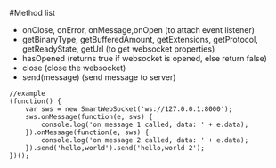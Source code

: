 #Method list

* onClose, onError, onMessage,onOpen (to attach event listener)
* getBinaryType, getBufferedAmount, getExtensions, getProtocol, getReadyState, getUrl (to get websocket properties)
* hasOpened (returns true if websocket is opened, else return false)
* close (close the websocket)
* send(message) (send message to server)

```
//example
(function() {
    var sws = new SmartWebSocket('ws://127.0.0.1:8000');
    sws.onMessage(function(e, sws) {
        console.log('on message 1 called, data: ' + e.data);
    }).onMessage(function(e, sws) {
        console.log('on message 2 called, data: ' + e.data);
    }).send('hello,world').send('hello,world 2');
})();
```
